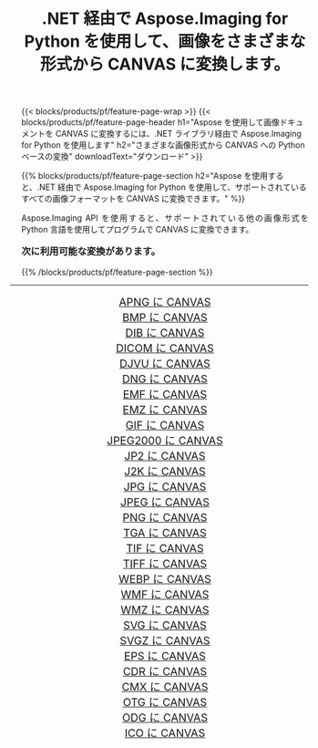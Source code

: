 ﻿---
title: .NET 経由で Aspose.Imaging for Python を使用して、画像をさまざまな形式から CANVAS に変換します。 
weight: 3920
url: /ja/python-net/conversion/to/canvas/ 
lang: ja
langdirlevel: 2
locales: zh-hans,ja,it,ru,de,es,fr,nl,id,lt,pl,pt,vi,tr,ko,zh-hant,ar,hi,th,sv,cs,uk,he
description: .NET ライブラリ経由で Aspose.Imaging for Python を使用して、さまざまな形式から CANVAS に変換できます。
---

{{< blocks/products/pf/feature-page-wrap >}}
{{< blocks/products/pf/feature-page-header h1="Aspose を使用して画像ドキュメントを CANVAS に変換するには、.NET ライブラリ経由で Aspose.Imaging for Python を使用します" h2="さまざまな画像形式から CANVAS への Python ベースの変換" downloadText="ダウンロード" >}}


{{% blocks/products/pf/feature-page-section  h2="Aspose を使用すると、.NET 経由で Aspose.Imaging for Python を使用して、サポートされているすべての画像フォーマットを CANVAS に変換できます。" %}}
<p align=justify>Aspose.Imaging API を使用すると、サポートされている他の画像形式を Python 言語を使用してプログラムで CANVAS に変換できます。</p>
<h3 style="margin-top:16px;">
次に利用可能な変換があります。
</h3>
{{% /blocks/products/pf/feature-page-section %}}
<div class="container-fluid productfamilypage bg-gray">
    <div class="convertypes bg-gray agp-content section">
        <div class="container">
		<hr style="margin-left:-20px;"/>
		<div class="row other-converters" style="gap: 10px;font-size: 19px;text-align:center;">
		    <div class='col-md-3 other-converter remove-lp remove-rp'><a href="/imaging/ja/python-net/conversion/apng-to-canvas/" style="padding:15px;">APNG に CANVAS</a></div>
<div class='col-md-3 other-converter remove-lp remove-rp'><a href="/imaging/ja/python-net/conversion/bmp-to-canvas/" style="padding:15px;">BMP に CANVAS</a></div>
<div class='col-md-3 other-converter remove-lp remove-rp'><a href="/imaging/ja/python-net/conversion/dib-to-canvas/" style="padding:15px;">DIB に CANVAS</a></div>
<div class='col-md-3 other-converter remove-lp remove-rp'><a href="/imaging/ja/python-net/conversion/dicom-to-canvas/" style="padding:15px;">DICOM に CANVAS</a></div>
<div class='col-md-3 other-converter remove-lp remove-rp'><a href="/imaging/ja/python-net/conversion/djvu-to-canvas/" style="padding:15px;">DJVU に CANVAS</a></div>
<div class='col-md-3 other-converter remove-lp remove-rp'><a href="/imaging/ja/python-net/conversion/dng-to-canvas/" style="padding:15px;">DNG に CANVAS</a></div>
<div class='col-md-3 other-converter remove-lp remove-rp'><a href="/imaging/ja/python-net/conversion/emf-to-canvas/" style="padding:15px;">EMF に CANVAS</a></div>
<div class='col-md-3 other-converter remove-lp remove-rp'><a href="/imaging/ja/python-net/conversion/emz-to-canvas/" style="padding:15px;">EMZ に CANVAS</a></div>
<div class='col-md-3 other-converter remove-lp remove-rp'><a href="/imaging/ja/python-net/conversion/gif-to-canvas/" style="padding:15px;">GIF に CANVAS</a></div>
<div class='col-md-3 other-converter remove-lp remove-rp'><a href="/imaging/ja/python-net/conversion/jpeg2000-to-canvas/" style="padding:15px;">JPEG2000 に CANVAS</a></div>
<div class='col-md-3 other-converter remove-lp remove-rp'><a href="/imaging/ja/python-net/conversion/jp2-to-canvas/" style="padding:15px;">JP2 に CANVAS</a></div>
<div class='col-md-3 other-converter remove-lp remove-rp'><a href="/imaging/ja/python-net/conversion/j2k-to-canvas/" style="padding:15px;">J2K に CANVAS</a></div>
<div class='col-md-3 other-converter remove-lp remove-rp'><a href="/imaging/ja/python-net/conversion/jpg-to-canvas/" style="padding:15px;">JPG に CANVAS</a></div>
<div class='col-md-3 other-converter remove-lp remove-rp'><a href="/imaging/ja/python-net/conversion/jpeg-to-canvas/" style="padding:15px;">JPEG に CANVAS</a></div>
<div class='col-md-3 other-converter remove-lp remove-rp'><a href="/imaging/ja/python-net/conversion/png-to-canvas/" style="padding:15px;">PNG に CANVAS</a></div>
<div class='col-md-3 other-converter remove-lp remove-rp'><a href="/imaging/ja/python-net/conversion/tga-to-canvas/" style="padding:15px;">TGA に CANVAS</a></div>
<div class='col-md-3 other-converter remove-lp remove-rp'><a href="/imaging/ja/python-net/conversion/tif-to-canvas/" style="padding:15px;">TIF に CANVAS</a></div>
<div class='col-md-3 other-converter remove-lp remove-rp'><a href="/imaging/ja/python-net/conversion/tiff-to-canvas/" style="padding:15px;">TIFF に CANVAS</a></div>
<div class='col-md-3 other-converter remove-lp remove-rp'><a href="/imaging/ja/python-net/conversion/webp-to-canvas/" style="padding:15px;">WEBP に CANVAS</a></div>
<div class='col-md-3 other-converter remove-lp remove-rp'><a href="/imaging/ja/python-net/conversion/wmf-to-canvas/" style="padding:15px;">WMF に CANVAS</a></div>
<div class='col-md-3 other-converter remove-lp remove-rp'><a href="/imaging/ja/python-net/conversion/wmz-to-canvas/" style="padding:15px;">WMZ に CANVAS</a></div>
<div class='col-md-3 other-converter remove-lp remove-rp'><a href="/imaging/ja/python-net/conversion/svg-to-canvas/" style="padding:15px;">SVG に CANVAS</a></div>
<div class='col-md-3 other-converter remove-lp remove-rp'><a href="/imaging/ja/python-net/conversion/svgz-to-canvas/" style="padding:15px;">SVGZ に CANVAS</a></div>
<div class='col-md-3 other-converter remove-lp remove-rp'><a href="/imaging/ja/python-net/conversion/eps-to-canvas/" style="padding:15px;">EPS に CANVAS</a></div>
<div class='col-md-3 other-converter remove-lp remove-rp'><a href="/imaging/ja/python-net/conversion/cdr-to-canvas/" style="padding:15px;">CDR に CANVAS</a></div>
<div class='col-md-3 other-converter remove-lp remove-rp'><a href="/imaging/ja/python-net/conversion/cmx-to-canvas/" style="padding:15px;">CMX に CANVAS</a></div>
<div class='col-md-3 other-converter remove-lp remove-rp'><a href="/imaging/ja/python-net/conversion/otg-to-canvas/" style="padding:15px;">OTG に CANVAS</a></div>
<div class='col-md-3 other-converter remove-lp remove-rp'><a href="/imaging/ja/python-net/conversion/odg-to-canvas/" style="padding:15px;">ODG に CANVAS</a></div>
<div class='col-md-3 other-converter remove-lp remove-rp'><a href="/imaging/ja/python-net/conversion/ico-to-canvas/" style="padding:15px;">ICO に CANVAS</a></div>
                </div>
        </div>
    </div>
</div>
<br/>

